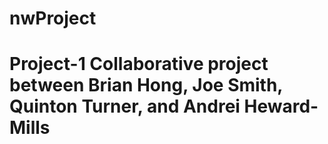 # nwProject
# Project-1 Collaborative project between Brian Hong, Joe Smith, Quinton Turner, and Andrei Heward-Mills
